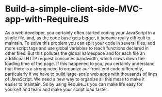 # Build-a-simple-client-side-MVC-app-with-RequireJS
As a web developer, you certainly often started coding your JavaScript in a single file, and, 
as the code base gets bigger, it became really difficult to maintain. To solve this problem you 
can split your code in several files, add more script tags and use global variables to reach functions 
declared in other files. But this pollutes the global namespace and for each file an additional HTTP request consumes 
bandwidth, which slows down the loading time of the page.  If this happened to you, you certainly understand that there 
is a strong need to organize our front-end code differently, particularly if we have to build large-scale web apps with
thousands of lines of JavaScript. We need a new way to organize all this mess to make it easier to maintain. So by using 
Require.Js you can make life easy for yourself and team and make your script load faster
